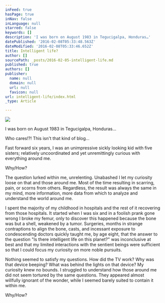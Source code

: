 ```yaml
---
inFeed: true
hasPage: true
inNav: false
inLanguage: null
starred: false
keywords: []
description: 'I was born on August 1983 in Tegucigalpa, Honduras…'
datePublished: '2016-02-08T05:33:48.563Z'
dateModified: '2016-02-08T05:33:46.652Z'
title: Intelligent life?
author: []
sourcePath: _posts/2016-02-05-intelligent-life.md
published: true
authors: []
publisher:
  name: null
  domain: null
  url: null
  favicon: null
url: intelligent-life/index.html
_type: Article

---
```

![](https://the-grid-user-content.s3-us-west-2.amazonaws.com/b802c87d-8b2f-4e41-854f-fc318e2586c1.jpg)

I was born on August 1983 in Tegucigalpa, Honduras...

Who cares!?! This isn't that kind of blog...

Fast forward six years, I was an unimpressive sickly looking kid with five sisters; relatively uncoordinated and yet unremittingly curious with everything around me.

Why/How?

The question lurked within me, unrelenting. Unabashed I let my curiosity loose on that and those around me. Most of the time resulting in scarring, pain, or scorns from others. Regardless, the result was always the same in my mind, more information, more data from which to analyze and understand the world around me.

I spent the majority of my childhood in hospitals and the rest of it recovering from those hospitals. It started when I was six and in a foolish prank gone wrong I broke my femur, only to discover this happened because the bone was but a shell, weakened by a tumor. Surgeries, months in strange contraptions to align the bone, casts, and incessant exposure to condescending doctors quickly taught me, by age eight, that the answer to the question "Is there intelligent life on this planet?" was inconclusive at best and that my limited interactions with the sentient beings were sufficient so that I could focus my curiosity on more noble pursuits.

Nothing seemed to satisfy my questions. How did the TV work? Why was that device beeping? What was behind the lights on that device? My curiosity knew no bounds. I struggled to understand how those around me did not seem tortured by the same questions. They appeared almost willfully ignorant of the wonder, while I seemed barely suited to contain it within me.

Why/How?